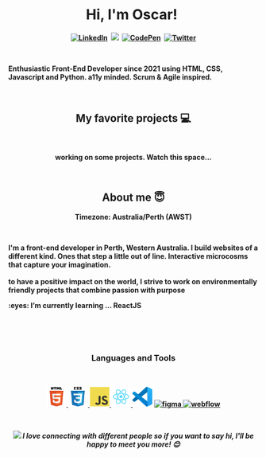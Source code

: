 <p>
  <h1 align="center"><b>Hi, I'm Oscar! <img src="https://i.giphy.com/media/l0MYtjhrNDLnlKf28/giphy.webp" alt="" width="30"></h1>
</p>
<p align="center">
<a href="https://www.linkedin.com/in/oscardobsonbrown"><img src="https://img.shields.io/badge/linkedin-%230077B5.svg?&style=for-the-badge&logo=linkedin&logoColor=white" alt="LinkedIn" /></a>&nbsp;
<a href="https://oscardb.xyz"><img src="https://img.shields.io/badge/-PORTFOLIO-%23ff69b4&?style=for-the-badge&?color=ff69b4 alt="Portfolio" /></a>&nbsp;
<a href="https://codepen.io/oscardobsonbrown"><img src="https://img.shields.io/badge/Codepen-000000?style=for-the-badge&logo=codepen&logoColor=white" alt="CodePen" /></a>&nbsp;
<a href="https://twitter.com/oscar_DobsnBrwn"><img src="https://img.shields.io/badge/Twitter-1DA1F2?style=for-the-badge&logo=twitter&logoColor=white" alt="Twitter" /></a>
</p>
<br />
<p>Enthusiastic Front-End Developer since 2021 using HTML, CSS, Javascript and Python. a11y minded. Scrum & Agile inspired.</p>
  <br />
<h2 align="center">My favorite projects 💻</h2>
  <br />
<p align="center">working on some projects. Watch this space...</p>
  <br />
<h2 align="center">About me 😇</h2>
<p align="center">Timezone: Australia/Perth (AWST)</p>
  <br />
<p>I'm a front-end developer in Perth, Western Australia. I build websites of a different kind. Ones that step a little out of line. Interactive microcosms that capture your imagination. <br><br> to have a positive impact on the world, I strive to work on environmentally friendly projects that combine passion with purpose</p>

<p>:eyes: I’m currently learning ... ReactJS</p> <br />
<br />
<br />
<p>
<h3 align="center"> Languages and Tools</h3>
</p>
<br />
<p align="center">
  <a href="https://www.w3.org/html/" target="_blank"> <img src="https://raw.githubusercontent.com/devicons/devicon/master/icons/html5/html5-original-wordmark.svg" alt="html5" width="40" height="40"/> </a>
  <a href="https://www.w3schools.com/css/" target="_blank"> <img src="https://raw.githubusercontent.com/devicons/devicon/master/icons/css3/css3-original-wordmark.svg" alt="css3" width="40" height="40"/> </a>
  <a href="https://developer.mozilla.org/en-US/docs/Web/JavaScript" target="_blank"> <img src="https://raw.githubusercontent.com/devicons/devicon/master/icons/javascript/javascript-original.svg" alt="javascript" width="40" height="40"/> </a>
  <a href="https://reactjs.org/" target="_blank"> <img src="https://raw.githubusercontent.com/github/explore/80688e429a7d4ef2fca1e82350fe8e3517d3494d/topics/react/react.png" alt="react" width="40" height="40"/> </a>
  <img alt="Visual Studio Code" width="40px" src="https://raw.githubusercontent.com/github/explore/80688e429a7d4ef2fca1e82350fe8e3517d3494d/topics/visual-studio-code/visual-studio-code.png" />
  <a href="https://www.figma.com/" target="_blank"> <img src="https://www.vectorlogo.zone/logos/figma/figma-icon.svg" alt="figma" width="40" height="40"/> </a>
  <a href="https://www.webflow.com/" target="_blank"> <img src="https://d3e54v103j8qbb.cloudfront.net/img/webflow-black.ef3f174957.svg" alt="webflow" height="35"/> </a>
</p>
<br />
<p align="center">
<img src="https://media.giphy.com/media/LnQjpWaON8nhr21vNW/giphy.gif" width="60"> <em><b>I love connecting with different people</b> so if you want to say <b>hi, I'll be happy to meet you more!</b> 😊</em>
</p>
<br />
  
<!-- 
---

<br />
<p align="center">
<img src="https://github-readme-stats.vercel.app/api?username=internetoscar&show_icons=true&count_private=true&theme=solarized-light" width="450"/>
<img src="https://github-readme-stats.vercel.app/api/top-langs/?username=internetoscar&layout=compact&theme=solarized-light&custom_title=My Languages" width="400" />
</p>
 -->
